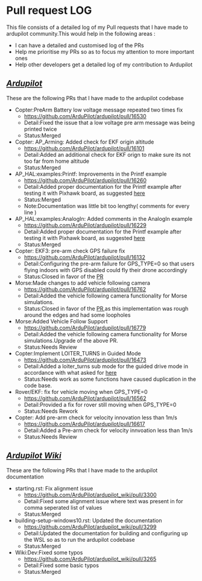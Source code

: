 # Pull request LOG

This file consists of a detailed log of my Pull requests that I have made to ardupilot community.This would help in the following areas :
- I can have a detailed and customised log of the PRs 
- Help me prioritise my PRs so as to focus my attention to more important ones 
- Help other developers get a detailed log of my contribution to Ardupilot 

## [_Ardupilot_](https://github.com/ArduPilot/ardupilot)
These are the following PRs that I have made to the ardupilot codebase
- Copter:PreArm Battery low voltage message repeated two times fix
	 - https://github.com/ArduPilot/ardupilot/pull/16530
	 - Detail:Fixed the issue that a low voltage pre arm message was being printed twice
	 - Status:Merged
- Copter: AP_Arming: Added check for EKF origin altitude 
	 - https://github.com/ArduPilot/ardupilot/pull/16101
	 - Detail:Added an additional check for EKF orign to make sure its not too far from home altitude
	 - Status:Merged
- AP_HAL:examples:Printf: Improvements in the Printf example
	 - https://github.com/ArduPilot/ardupilot/pull/16260
	 - Detail:Added proper documentation for the Printf example after testing it with Pixhawk board, as suggested [here]()
	 - Status:Merged
	 - Note:Documentation was little bit too lengthy( comments for every line )
- AP_HAL:examples:AnalogIn: Added comments in the AnalogIn example 
	 - https://github.com/ArduPilot/ardupilot/pull/16229
	 - Detail:Added proper documentation for the Printf example after testing it with Pixhawk board, as suggested [here]()
	 - Status:Merged
- Copter: EKF3: pre-arm check GPS failure fix 
	 - https://github.com/ArduPilot/ardupilot/pull/16132
	 - Detail:Configuring the pre-arm failure for GPS_TYPE=0 so that users flying indoors with GPS disabled could fly their drone accordingly 
	 - Status:Closed in favor of the [PR]()
- Morse:Made changes to add vehicle following camera 
	 - https://github.com/ArduPilot/ardupilot/pull/16762
	 - Detail:Added the vehicle following camera functionality for Morse simulations. 
	 - Status:Closed in favor of the [PR](),as this implementation was rough around the edges and had some loopholes
- Morse:Added Vehicle Follow Support 
	 - https://github.com/ArduPilot/ardupilot/pull/16779
	 - Detail:Added the vehicle following camera functionality for Morse simulations.Upgrade of the above PR.
	 - Status:Needs Review
- Copter:Implement LOITER_TURNS in Guided Mode
	 - https://github.com/ArduPilot/ardupilot/pull/16473
	 - Detail:Added a loiter_turns sub mode for the guided drive mode in accordance with what asked for [here]()
	 - Status:Needs work as some functions have caused duplication in the code base.
- Rover/EKF: fix for vehicle moving when GPS_TYPE=0
	 - https://github.com/ArduPilot/ardupilot/pull/16562
	 - Detail:Provided a fix for rover still moving when GPS_TYPE=0
	 - Status:Needs Rework
- Copter: Add pre-arm check for velocity innovation less than 1m/s
	 - https://github.com/ArduPilot/ardupilot/pull/16617
	 - Detail:Added a Pre-arm check for velocity innvoation less than 1m/s
	 - Status:Needs Review
## [_Ardupilot Wiki_](https://github.com/ArduPilot/ardupilot_wiki)
These are the following PRs that I have made to the ardupilot documentation
- starting.rst: Fix alignment issue 
	 - https://github.com/ArduPilot/ardupilot_wiki/pull/3300
	 - Detail:Fixed some alignment issue where text was present in for comma seperated list of values
	 - Status:Merged
- building-setup-windows10.rst: Updated the documentation 
	 - https://github.com/ArduPilot/ardupilot_wiki/pull/3299
	 - Detail:Updated the documentation for building and configuring up the WSL so as to run the ardupilot codebase
	 - Status:Merged
- Wiki:Dev:Fixed some typos 
	 - https://github.com/ArduPilot/ardupilot_wiki/pull/3265
	 - Detail:Fixed some basic typos
	 - Status:Merged
